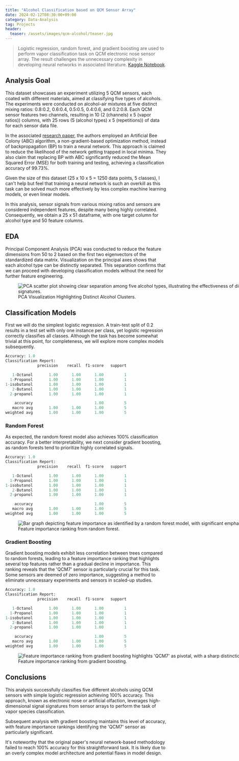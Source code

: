 ```yaml
---
title: "Alcohol Classification based on QCM Sensor Array"
date: 2024-02-12T08:30:00+09:00
category: Data-Analysis
tag: Projects
header:
  teaser: /assets/images/qcm-alcohol/teaser.jpg
---
```


> Logistic regression, random forest, and gradient boosting are used to perform vapor classification task on QCM electronic nose sensor array. The result challenges the unnecessary complexity in developing neural networks in associated literature.
[Kaggle Notebook](https://www.kaggle.com/code/chaozhuang/alcohol-classification-w-qcm-sensors).

## Analysis Goal

This dataset showcases an experiment utilizing 5 QCM sensors, each coated with different materials, aimed at classifying five types of alcohols. The experiments were conducted on alcohol-air mixtures at five distinct mixing ratios: 0.8:0.2, 0.6:0.4, 0.5:0.5, 0.4:0.6, and 0.2:0.8. Each QCM sensor features two channels, resulting in 10 (2 (channels) x 5 (vapor ratios)) columns, with 25 rows (5 (alcohol types) x 5 (repetitions)) of data for each sensor data file.

In the associated [research paper](https://www.researchgate.net/publication/334528797_Classification_of_alcohols_obtained_by_QCM_sensors_with_different_characteristics_using_ABC_based_neural_network), the authors employed an Artificial Bee Colony (ABC) algorithm, a non-gradient-based optimization method, instead of backpropagation (BP) to train a neural network. This approach is claimed to reduce the likelihood of the network getting trapped in local minima. They also claim that replacing BP with ABC significantly reduced the Mean Squared Error (MSE) for both training and testing, achieving a classification accuracy of 99.73%.

Given the size of this dataset (25 x 10 x 5 = 1250 data points, 5 classes), I can't help but feel that training a neural network is such an overkill as this task can be solved much more effectively by less complex machine learning models, or even linear models.

In this analysis, sensor signals from various mixing ratios and sensors are considered independent features, despite many being highly correlated. Consequently, we obtain a 25 x 51 dataframe, with one target column for alcohol type and 50 feature columns.

## EDA

Principal Component Analysis (PCA) was conducted to reduce the feature dimensions from 50 to 2 based on the first two eigenvectors of the standardized data matrix. Visualization on the principal axes shows that each alcohol type can be distinctly separated. This separation confirms that we can proceed with developing classification models without the need for further feature engineering.

<figure style="width: 1000px" class="align-center">
  <img src="/assets/images/qcm-alcohol/fig1.png" alt="PCA scatter plot showing clear separation among five alcohol types, illustrating the effectiveness of dimensional reduction in distinguishing vapor signatures.">
  <figcaption>PCA Visualization Highlighting Distinct Alcohol Clusters.</figcaption>
</figure>

## Classification Models

First we will do the simplest logistic regression. A train-test split of 0.2 results in a test set with only one instance per class, yet logistic regression correctly classifies all classes. Although the task has become somewhat trivial at this point, for completeness, we will explore more complex models subsequently.

```python
Accuracy: 1.0
Classification Report:
              precision    recall  f1-score   support

   1-Octanol       1.00      1.00      1.00         1
  1-Propanol       1.00      1.00      1.00         1
1-isobutanol       1.00      1.00      1.00         1
   2-Butanol       1.00      1.00      1.00         1
  2-propanol       1.00      1.00      1.00         1

    accuracy                           1.00         5
   macro avg       1.00      1.00      1.00         5
weighted avg       1.00      1.00      1.00         5
```

### Random Forest

As expected, the random forest model also achieves 100% classification accuracy. For a better interpretability, we next consider gradient boosting, as random forests tend to prioritize highly correlated signals.

```python
Accuracy: 1.0
Classification Report:
              precision    recall  f1-score   support

   1-Octanol       1.00      1.00      1.00         1
  1-Propanol       1.00      1.00      1.00         1
1-isobutanol       1.00      1.00      1.00         1
   2-Butanol       1.00      1.00      1.00         1
  2-propanol       1.00      1.00      1.00         1

    accuracy                           1.00         5
   macro avg       1.00      1.00      1.00         5
weighted avg       1.00      1.00      1.00         5
```

<figure style="width: 1000px" class="align-center">
  <img src="/assets/images/qcm-alcohol/fig2.png" alt="Bar graph depicting feature importance as identified by a random forest model, with significant emphasis on certain QCM sensors over others.">
  <figcaption>Feature importance ranking from random forest.</figcaption>
</figure>

### Gradient Boosting

Gradient boosting models exhibit less correlation between trees compared to random forests, leading to a feature importance ranking that highlights several top features rather than a gradual decline in importance. This ranking reveals that the 'QCM7' sensor is particularly crucial for this task. Some sensors are deemed of zero importance, suggesting a method to eliminate unnecessary experiments and sensors in scaled-up studies.

```python
Accuracy: 1.0
Classification Report:
              precision    recall  f1-score   support

   1-Octanol       1.00      1.00      1.00         1
  1-Propanol       1.00      1.00      1.00         1
1-isobutanol       1.00      1.00      1.00         1
   2-Butanol       1.00      1.00      1.00         1
  2-propanol       1.00      1.00      1.00         1

    accuracy                           1.00         5
   macro avg       1.00      1.00      1.00         5
weighted avg       1.00      1.00      1.00         5
```

<figure style="width: 1000px" class="align-center">
  <img src="/assets/images/qcm-alcohol/fig3.png" alt="Feature importance ranking from gradient boosting highlights 'QCM7' as pivotal, with a sharp distinction between influential and negligible sensors.">
  <figcaption>Feature importance ranking from gradient boosting.</figcaption>
</figure>

## Conclusions

This analysis successfully classifies five different alcohols using QCM sensors with simple logistic regression achieving 100% accuracy. This approach, known as electronic nose or artificial olfaction, leverages high-dimensional signal signatures from sensor arrays to perform the task of vapor species classification.

Subsequent analysis with gradient boosting maintains this level of accuracy, with feature importance rankings identifying the 'QCM7' sensor as particularly significant.

It's noteworthy that the original paper's neural network-based methodology failed to reach 100% accuracy for this straightforward task. It is likely due to an overly complex model architecture and potential flaws in model design.